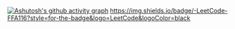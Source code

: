[![Ashutosh's github activity graph](https://github-readme-activity-graph.vercel.app/graph?username=SaiKrishna216&bg_color=000000&color=50c39d&line=92168a&point=1f1e0f&area=true&hide_border=true)](https://github.com/ashutosh00710/github-readme-activity-graph)
https://img.shields.io/badge/-LeetCode-FFA116?style=for-the-badge&logo=LeetCode&logoColor=black
